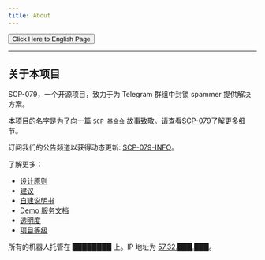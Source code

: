 ```yaml
---
title: About
---
```


<link rel="stylesheet" href="/css/chinese.css">
<button onmouseover="PlaySound('totop1')" onmouseout="StopSound('totop1')" onclick="window.location.href = '/about/';" class="en">Click Here to English Page</button>

---

## 关于本项目

SCP-079，一个开源项目，致力于为 Telegram 群组中封锁 spammer 提供解决方案。

本项目的名字是为了向一篇 `SCP 基金会` 故事致敬。请查看[SCP-079](http://www.scp-wiki.net/scp-079)了解更多细节。

订阅我们的公告频道以获得动态更新: [SCP-079-INFO](https://t.me/SCP_079_INFO)。

了解更多：

- [设计原则](/principles-zh/)
- [建议](/suggestions-zh/)
- [自建说明书](/how-zh/)
- [Demo 服务文档](/readme/)
- [透明度](/transparency-zh/)
- [项目等级](/classes-zh/)

所有的机器人托管在 ████████ 上。IP 地址为 [57.32.███.███](http://www.scp-wiki.net/scp-614)。

<audio src="/audio/page/about.ogg" autoplay></audio>
